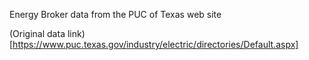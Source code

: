 
Energy Broker data from the PUC of Texas web site

(Original data link)[https://www.puc.texas.gov/industry/electric/directories/Default.aspx]
